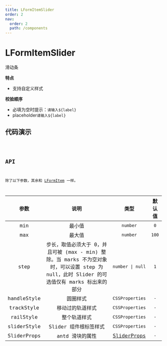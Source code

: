 ```yaml
---
title: LFormItemSlider
order: 2
nav:
  order: 2
  path: /components
---
```


# LFormItemSlider

滑动条

**特点**

- 支持自定义样式

**校验顺序**

- 必填为空时提示：`请输入${label}`
- placeholder`请输入${label}`

## 代码演示

<code src='./demos/Demo1.tsx' />

## API

除了以下参数，其余和 [LFormItem](/components/form-item#api) 一样。

| 参数 | 说明 | 类型 | 默认值 |
| :-: | :-: | :-: | :-: |
| min | 最小值 | `number` | `0` |
| max | 最大值 | `number` | `100` |
| step | 步长，取值必须大于 0，并且可被 (max - min) 整除。当 marks 不为空对象时，可以设置 step 为 null，此时 Slider 的可选值仅有 marks 标出来的部分 | `number \| null` | `1` |
| handleStyle | 圆圈样式 | `CSSProperties` | `-` |
| trackStyle | 移动过的轨道样式 | `CSSProperties` | `-` |
| railStyle | 整个轨道样式 | `CSSProperties` | `-` |
| sliderStyle | Slider 组件根标签样式 | `CSSProperties` | `-` |
| SliderProps | antd 滑块的属性 | [SliderProps](https://4x.ant.design/components/slider-cn/#API) | `-` |
